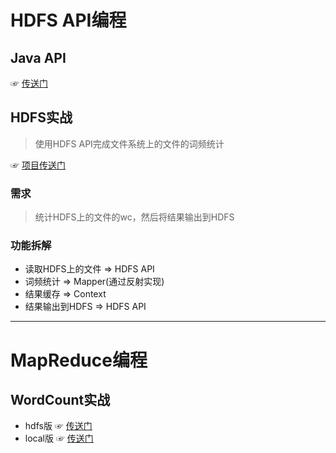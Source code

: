 # HDFS API编程

## Java API
☞  [传送门](https://github.com/kangapp/hadoop/blob/master/HDFSApp/src/test/java/com/hadoop/HDFSApp.java)
## HDFS实战
> 使用HDFS API完成文件系统上的文件的词频统计  

☞  [项目传送门](https://github.com/kangapp/hadoop/blob/master/HDFSApp/src/main/java/com/hadoop/hdfs/HDFSApp.java)

### 需求  
> 统计HDFS上的文件的wc，然后将结果输出到HDFS

### 功能拆解
- 读取HDFS上的文件  => HDFS API
- 词频统计  => Mapper(通过反射实现)
- 结果缓存  => Context
- 结果输出到HDFS  => HDFS API

---

# MapReduce编程

## WordCount实战

- hdfs版
☞  [传送门](https://github.com/kangapp/hadoop/blob/master/HDFSApp/src/test/java/com/hadoop/HDFSApp.java)
- local版
☞  [传送门](https://github.com/kangapp/hadoop/blob/master/HDFSApp/src/main/java/com/hadoop/HDFSApp.java)